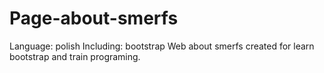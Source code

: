 # Page-about-smerfs
Language: polish
Including: bootstrap
Web about smerfs created for learn bootstrap and train programing.
